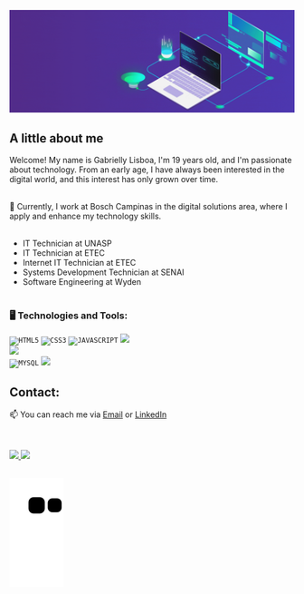 <p align="center">
  <a href="https://github.com/Gaby-Lisboa">
    <img src="gif_note.gif"  alt="GIF" />
  </a>
</p>

<div dsplay="inline-block">



</div>



## A little about me

Welcome! My name is Gabrielly Lisboa, I'm 19 years old, and I'm passionate about technology. From an early age, I have always been interested in the digital world, and this interest has only grown over time.<br><br>

🔭 Currently, I work at Bosch Campinas in the digital solutions area, where I apply and enhance my technology skills.<br><br>
- IT Technician at UNASP<br>
- IT Technician at ETEC<br>
- Internet IT Technician at ETEC<br>
- Systems Development Technician at SENAI<br>
- Software Engineering at Wyden<br><br>



### 🖥️ Technologies and Tools:  
<code><img  width="40px" src="https://cdn.jsdelivr.net/gh/devicons/devicon/icons/html5/html5-original-wordmark.svg" title = "HTML5"/></code>
<code><img  width="40px" src="https://cdn.jsdelivr.net/gh/devicons/devicon/icons/css3/css3-original-wordmark.svg" title = "CSS3"/></code>
<code><img  width="35px" src="https://cdn.jsdelivr.net/gh/devicons/devicon/icons/javascript/javascript-original.svg" title = "JAVASCRIPT"/></code>
<code><img  width="40px" src="https://cdn.jsdelivr.net/gh/devicons/devicon@latest/icons/python/python-original.svg"/> </code>
<code><img  width="40px" src="https://cdn.jsdelivr.net/gh/devicons/devicon@latest/icons/java/java-original.svg"/> </code>
<code><img  width="40px" src="https://cdn.jsdelivr.net/gh/devicons/devicon/icons/mysql/mysql-original.svg" title = "MYSQL"/></code>
<code><img width="40px" src="https://cdn.jsdelivr.net/gh/devicons/devicon@latest/icons/c/c-original.svg" /></code>

          
          
          
## Contact:

📫 You can reach me via [Email](mailto:gabriellylisboaa@gmail.com) or [LinkedIn](https://www.linkedin.com/in/gabrielly-lisboa-b2830621b/)  
</br>


<br/>


<div>
<a href="https://github.com/Gaby-Lisboa">
<img loading="lazy" height="180em" src="https://github-readme-stats.vercel.app/api/top-langs/?username=Gaby-Lisboa&layout=compact&langs_count=7&theme=dracula"/>
<img loading="lazy" height="180em" src="https://github-readme-stats.vercel.app/api?username=Gaby-Lisboa&show_icons=true&theme=dracula&include_all_commits=true&count_private=true"/>
</a>
</div>

<br/>



![Snake animation](https://github.com/Gaby-Lisboa/Gaby-Lisboa/blob/output/github-contribution-grid-snake.svg)
